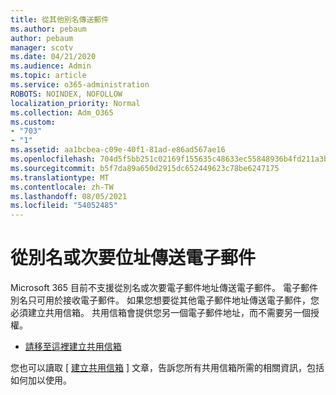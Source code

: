 ```yaml
---
title: 從其他別名傳送郵件
ms.author: pebaum
author: pebaum
manager: scotv
ms.date: 04/21/2020
ms.audience: Admin
ms.topic: article
ms.service: o365-administration
ROBOTS: NOINDEX, NOFOLLOW
localization_priority: Normal
ms.collection: Adm_O365
ms.custom:
- "703"
- "1"
ms.assetid: aa1bcbea-c09e-40f1-81ad-e86ad567ae16
ms.openlocfilehash: 704d5f5bb251c02169f155635c48633ec55848936b4fd211a3b2978811a45dc7
ms.sourcegitcommit: b5f7da89a650d2915dc652449623c78be6247175
ms.translationtype: MT
ms.contentlocale: zh-TW
ms.lasthandoff: 08/05/2021
ms.locfileid: "54052485"
---
```

# <a name="send-email-from-an-alias-or-secondary-address"></a>從別名或次要位址傳送電子郵件

Microsoft 365 目前不支援從別名或次要電子郵件地址傳送電子郵件。 電子郵件別名只可用於接收電子郵件。 如果您想要從其他電子郵件地址傳送電子郵件，您必須建立共用信箱。 共用信箱會提供您另一個電子郵件地址，而不需要另一個授權。
  
- [請移至這裡建立共用信箱](https://portal.office.com/AdminPortal/Home#/AssistedGuide/addemailoptions)

您也可以讀取 [ [建立共用信箱](/microsoft-365/admin/email/create-a-shared-mailbox) ] 文章，告訴您所有共用信箱所需的相關資訊，包括如何加以使用。